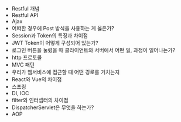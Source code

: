 * Restful 개념
* Restful API
* Ajax
* 어떠한 경우에 Post 방식을 사용하는 게 옳은가?
* Session과 Token의 특징과 차이점
* JWT Token이 어떻게 구성되어 있는가?
* 로그인 버튼을 눌렀을 때 클라이언트와 서버에서 어떤 일, 과정이 일어나는가?
* http 프로토콜
* MVC 패턴
* 우리가 웹서비스에 접근할 때 어떤 경로를 거치는지
* React와 Vue의 차이점
* 스프링
* DI, IOC
* filter와 인터셉터의 차이점
* DispatcherServlet은 무엇을 하는가?
* AOP
